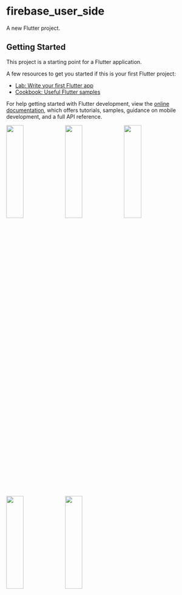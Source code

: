 # firebase_user_side

A new Flutter project.

## Getting Started

This project is a starting point for a Flutter application.

A few resources to get you started if this is your first Flutter project:

- [Lab: Write your first Flutter app](https://docs.flutter.dev/get-started/codelab)
- [Cookbook: Useful Flutter samples](https://docs.flutter.dev/cookbook)

For help getting started with Flutter development, view the
[online documentation](https://docs.flutter.dev/), which offers tutorials,
samples, guidance on mobile development, and a full API reference.

<p>
  <img src="https://github.com/parthflutter/firebase_user_side/assets/116251590/5ee67a93-8502-47e5-aae9-5d5f044b947c" height=25% width=30%>
  <img src="https://github.com/parthflutter/firebase_user_side/assets/116251590/9c929694-2add-4a7f-94c0-d6a0f32f6b28" height=25% width=30%>
<img src="https://github.com/parthflutter/firebase_user_side/assets/116251590/135f0ae0-bf2a-449b-8927-c3c45a5c65a1" height=25% width=30%>
<img src="https://github.com/parthflutter/firebase_user_side/assets/116251590/e8bacd86-04cd-4c13-a6c7-1ca319313b78" height=25% width=30%>
<img src="https://github.com/parthflutter/firebase_user_side/assets/116251590/dfd1146e-8b9a-4d3f-9784-6e7a9d7a6730" height=25% width=30%>





</p>
